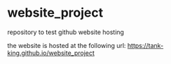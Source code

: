 # website_project
repository to test github website hosting

the website is hosted at the following url: https://tank-king.github.io/website_project
